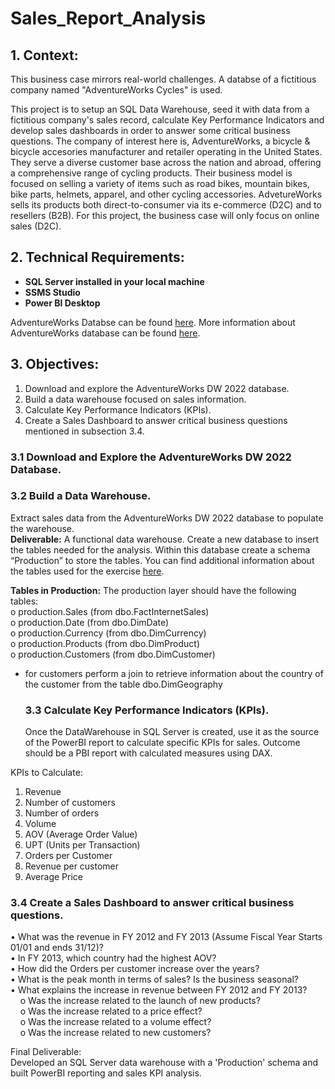 # Sales_Report_Analysis

## 1. Context:
This business case mirrors real-world challenges. A databse of a fictitious company named "AdventureWorks Cycles" is used. </br>
<p>This project is to setup an SQL Data Warehouse, seed it with data from a fictitious company's sales record, calculate Key Performance Indicators and develop sales dashboards in order to answer some critical business questions. The company of interest here is, AdventureWorks, a bicycle & bicycle accesories manufacturer and retailer operating in the United States. They serve a diverse customer base across the nation and abroad, offering a comprehensive range of cycling products. Their business model is focused on selling a variety 
of items such as road bikes, mountain bikes, bike parts, helmets, apparel, and other cycling 
accessories. AdvetureWorks sells its products both direct-to-consumer via its e-commerce 
(D2C) and to resellers (B2B). For this project, the business case will only focus on online sales 
(D2C). </p>

## 2. Technical Requirements:
- **SQL Server installed in your local machine**
- **SSMS Studio**
- **Power BI Desktop**

AdventureWorks Databse can be found [here](https://github.com/Microsoft/sql-server-samples/releases/tag/adventureworks).
More information about AdventureWorks database can be found [here](https://dataedo.com/samples/html/Data_warehouse/doc/AdventureWorksDW_4/home.html).

## 3. Objectives:
1. Download and explore the AdventureWorks DW 2022 database. 
2. Build a data warehouse focused on sales information. 
3. Calculate Key Performance Indicators (KPIs). 
4. Create a Sales Dashboard to answer critical business questions mentioned in subsection 3.4.

  ### 3.1  Download and Explore the AdventureWorks DW 2022 Database.
  ### 3.2  Build a Data Warehouse.
  Extract sales data from the AdventureWorks DW 2022 database to populate the 
warehouse. </br>**Deliverable:** A functional data warehouse. Create a new database to insert the tables needed 
for the analysis. Within this database create a schema “Production” to store the tables. 
You can find additional information about the tables used for the exercise [here](https://dataedo.com/samples/html/Data_warehouse/doc/AdventureWorksDW_4/modules/Internet_Sales_101/module.html).
  
  **Tables in Production:** The production layer should have the following tables:</br>
o production.Sales (from dbo.FactInternetSales) </br>
o production.Date (from dbo.DimDate) </br>
o production.Currency (from dbo.DimCurrency) </br>
o production.Products (from dbo.DimProduct) </br>
o production.Customers (from dbo.DimCustomer) </br>
- for customers perform a join to retrieve information about the country of the customer 
from the table dbo.DimGeography
  ### 3.3  Calculate Key Performance Indicators (KPIs).
  Once the DataWarehouse in SQL Server is created, use it as the source of the 
PowerBI report to calculate specific KPIs for sales. Outcome should be a PBI report with calculated measures using DAX.

KPIs to Calculate: 
1. Revenue 
2. Number of customers 
3. Number of orders 
4. Volume 
5. AOV (Average Order Value) 
6. UPT (Units per Transaction) 
7. Orders per Customer 
8. Revenue per customer 
9. Average Price 

  ### 3.4 Create a Sales Dashboard to answer critical business questions.

• What was the revenue in FY 2012 and FY 2013 (Assume Fiscal Year Starts 01/01 and 
ends 31/12)? </br>
• In FY 2013, which country had the highest AOV? </br>
• How did the Orders per customer increase over the years? </br>
• What is the peak month in terms of sales? Is the business seasonal? </br>
• What explains the increase in revenue between FY 2012 and FY 2013? </br>
&nbsp;&nbsp;&nbsp;&nbsp;o Was the increase related to the launch of new products? </br>
&nbsp;&nbsp;&nbsp;&nbsp;o Was the increase related to a price effect? </br>
&nbsp;&nbsp;&nbsp;&nbsp;o Was the increase related to a volume effect? </br>
&nbsp;&nbsp;&nbsp;&nbsp;o Was the increase related to new customers?</br>

Final Deliverable:</br>
Developed an SQL Server data warehouse with a 'Production' schema and built PowerBI reporting and sales KPI analysis.
